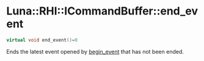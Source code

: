 # Luna::RHI::ICommandBuffer::end_event

```c++
virtual void end_event()=0
```

Ends the latest event opened by [begin_event](struct_luna_1_1_r_h_i_1_1_i_command_buffer_1abed00e201a0ce30f29f4a42f8c70a370.md) that has not been ended. 

